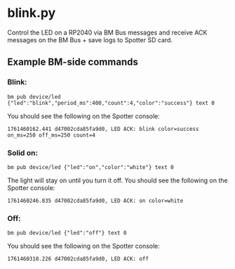 # blink.py
Control the LED on a RP2040 via BM Bus messages and receive ACK messages on the BM Bus + save logs to Spotter SD card.


## Example BM-side commands

### Blink:
```
bm pub device/led {"led":"blink","period_ms":400,"count":4,"color":"success"} text 0
```
You should see the following on the Spotter console:
``` 
1761460162.441 d47002cda85fa9d0, LED ACK: blink color=success on_ms=250 off_ms=250 count=4
```



### Solid on:
```
bm pub device/led {"led":"on","color":"white"} text 0
```
The light will stay on until you turn it off. You should see the following on the Spotter console:
```
1761460246.835 d47002cda85fa9d0, LED ACK: on color=white
```

### Off:
```
bm pub device/led {"led":"off"} text 0
```
You should see the following on the Spotter console:
```
1761460310.226 d47002cda85fa9d0, LED ACK: off
```